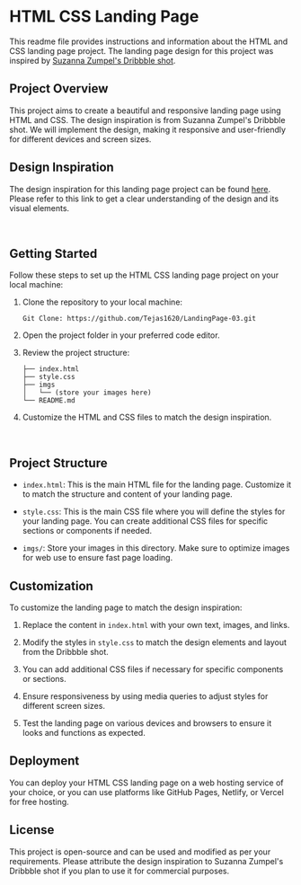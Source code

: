 # HTML CSS Landing Page

This readme file provides instructions and information about the HTML and CSS landing page project. The landing page design for this project was inspired by [Suzanna Zumpel's Dribbble shot](https://dribbble.com/shots/5349577-Suzanna-Zumpel?utm_source=Pinterest_Shot&utm_campaign=advancedgroup&utm_content=Suzanna+Zumpel&utm_medium=Social_Share).

## Project Overview

This project aims to create a beautiful and responsive landing page using HTML and CSS. The design inspiration is from Suzanna Zumpel's Dribbble shot. We will implement the design, making it responsive and user-friendly for different devices and screen sizes.

## Design Inspiration

The design inspiration for this landing page project can be found [here](https://dribbble.com/shots/5349577-Suzanna-Zumpel?utm_source=Pinterest_Shot&utm_campaign=advancedgroup&utm_content=Suzanna+Zumpel&utm_medium=Social_Share). Please refer to this link to get a clear understanding of the design and its visual elements.

<p>&nbsp</p>

## Getting Started

Follow these steps to set up the HTML CSS landing page project on your local machine:

1. Clone the repository to your local machine:
   
    ```
    Git Clone: https://github.com/Tejas1620/LandingPage-03.git
    ```

3. Open the project folder in your preferred code editor.
4. Review the project structure:

   ```tree
   ├── index.html
   ├── style.css
   ├── imgs
   │   └── (store your images here)
   └── README.md
   ```

5. Customize the HTML and CSS files to match the design inspiration.

<p>&nbsp</p>

## Project Structure

- `index.html`: This is the main HTML file for the landing page. Customize it to match the structure and content of your landing page.

- `style.css`: This is the main CSS file where you will define the styles for your landing page. You can create additional CSS files for specific sections or components if needed.

- `imgs/`: Store your images in this directory. Make sure to optimize images for web use to ensure fast page loading.

## Customization

To customize the landing page to match the design inspiration:

1. Replace the content in `index.html` with your own text, images, and links.

2. Modify the styles in `style.css` to match the design elements and layout from the Dribbble shot.

3. You can add additional CSS files if necessary for specific components or sections.

4. Ensure responsiveness by using media queries to adjust styles for different screen sizes.

5. Test the landing page on various devices and browsers to ensure it looks and functions as expected.

## Deployment

You can deploy your HTML CSS landing page on a web hosting service of your choice, or you can use platforms like GitHub Pages, Netlify, or Vercel for free hosting.

## License

This project is open-source and can be used and modified as per your requirements. Please attribute the design inspiration to Suzanna Zumpel's Dribbble shot if you plan to use it for commercial purposes.
